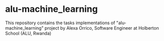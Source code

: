 # alu-machine_learning
This repository contains the tasks implementations of "alu-machine_learning" project by Alexa Orrico, Software Engineer at Holberton School (ALU, Rwanda)
